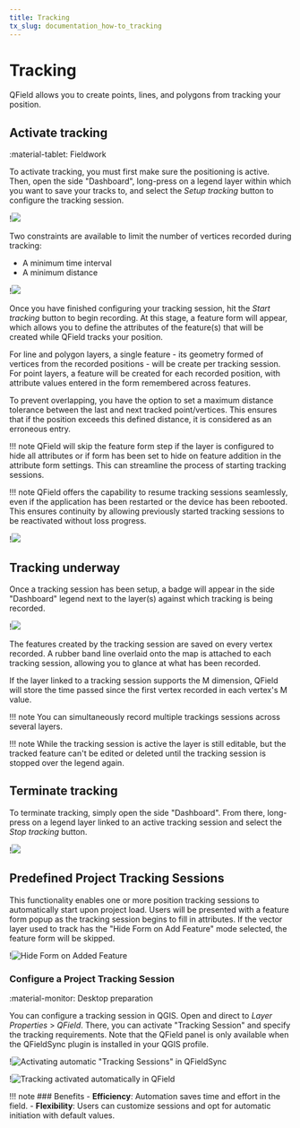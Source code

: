 ```yaml
---
title: Tracking
tx_slug: documentation_how-to_tracking
---
```


# Tracking

QField allows you to create points, lines, and polygons from tracking your position.

## Activate tracking

:material-tablet: Fieldwork

To activate tracking, you must first make sure the positioning is active. Then,
open the side "Dashboard", long-press on a legend layer within which you want to
save your tracks to, and select the *Setup tracking* button to configure
the tracking session.

!![](../../assets/images/tracking-layer-properties.png)

Two constraints are available to limit the number of vertices recorded
during tracking:

- A minimum time interval
- A minimum distance

!![](../../assets/images/tracking-settings.png)

Once you have finished configuring your tracking session, hit the *Start tracking*
button to begin recording. At this stage, a feature form will appear, which allows
you to define the attributes of the feature(s) that will be created while QField
tracks your position.

For line and polygon layers, a single feature - its geometry formed of vertices
from the recorded positions - will be create per tracking session.  For point
layers, a feature will be created for each recorded position, with attribute
values entered in the form remembered across features.

To prevent overlapping, you have the option to set a maximum distance tolerance between the last and next tracked point/vertices.
This ensures that if the position exceeds this defined distance, it is considered as an erroneous entry.

!!! note
    QField will skip the feature form step if the layer is configured to hide all attributes or if form has been set to hide on feature addition in the attribute form settings.
    This can streamline the process of starting tracking sessions.

!!! note
    QField offers the capability to resume tracking sessions seamlessly, even if the application has been restarted or the device has been rebooted.
    This ensures continuity by allowing previously started tracking sessions to be reactivated without loss progress.

!![](../../assets/images/maximum-distance-tolerance.png,550px)

## Tracking underway

Once a tracking session has been setup, a badge will appear in the side "Dashboard"
legend next to the layer(s) against which tracking is being recorded.

!![](../../assets/images/tracking-badge.png)

The features created by the tracking session are saved on every vertex recorded.
A rubber band line overlaid onto the map is attached to each tracking session,
allowing you to glance at what has been recorded.

If the layer linked to a tracking session supports the M dimension, QField will store
the time passed since the first vertex recorded in each vertex's M value.

!!! note
    You can simultaneously record multiple trackings sessions across several layers.

!!! note
    While the tracking session is active the layer is still editable, but the tracked feature can't be edited or deleted until the tracking session is stopped over the legend again.

## Terminate tracking

To terminate tracking, simply open the side "Dashboard". From there, long-press
on a legend layer linked to an active tracking session and select the
*Stop tracking* button.

!![](../../assets/images/tracking-stop.png)

## Predefined Project Tracking Sessions

This functionality enables one or more position tracking sessions to automatically start upon project load.
Users will be presented with a feature form popup as the tracking session begins to fill in attributes.
If the vector layer used to track has the "Hide Form on Add Feature" mode selected, the feature form will be skipped.

!![Hide Form on Added Feature](../../assets/images/hide-form-on-add-feature.png)

### Configure a Project Tracking Session
:material-monitor: Desktop preparation

You can configure a tracking session in QGIS.
Open and direct to *Layer Properties* > *QField*.
There, you can activate "Tracking Session" and specify the tracking requirements.
Note that the QField panel is only available when the QFieldSync plugin is installed in your QGIS profile.

!![Activating automatic "Tracking Sessions" in QFieldSync](../../assets/images/automatic-tracking-session.png)

!![Tracking activated automatically in QField](../../assets/images/qfield-tracking-session.png,300px)

!!! note
    ### Benefits
    - **Efficiency**: Automation saves time and effort in the field.
    - **Flexibility**: Users can customize sessions and opt for automatic initiation with default values.
